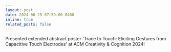 ```yaml
---
layout: post
date: 2024-06-25 07:59:00-0400
inline: true
related_posts: false
---
```


Presented extended abstract poster 'Trace to Touch: Eliciting Gestures from Capacitive Touch Electrodes' at ACM Creativity & Cognition 2024!